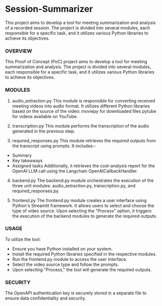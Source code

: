 # Session-Summarizer
This project aims to develop a tool for meeting summarization and analysis of a recorded session. The project is divided into several modules, each responsible for a specific task, and it utilizes various Python libraries to achieve its objectives.

### OVERVIEW

This Proof of Concept (PoC) project aims to develop a tool for meeting summarization and analysis. The project is divided into several modules, each responsible for a specific task, and it utilizes various Python libraries to achieve its objectives.


### MODULES

1. audio_extraction.py
This module is responsible for converting received meeting videos into audio format. It utilizes different Python libraries based on the source of the video:
moviepy for downloaded files
pytube for videos available on YouTube.

2. transcription.py
This module performs the transcription of the audio generated in the previous step.

3. required_responses.py
This module retrieves the required outputs from the transcript using prompts. It includes:-
- Summary
- Key takeaways
- Assigned tasks
Additionally, it retrieves the cost-analysis report for the OpenAI LLM call using the Langchain OpenAICallbackHandler.

4. backend.py
The backend.py module orchestrates the execution of the three unit modules: audio_extraction.py, transcription.py, and required_responses.py.

5. frontend.py
The frontend.py module creates a user interface using Python's Streamlit framework. It allows users to select and choose the type of video source. Upon selecting the "Process" option, it triggers the execution of the backend modules to generate the required outputs.


### USAGE

To utilize the tool:
- Ensure you have Python installed on your system.
- Install the required Python libraries specified in the respective modules.
- Run the frontend.py module to access the user interface.
- Select the video source type and follow the prompts.
- Upon selecting "Process," the tool will generate the required outputs.

### SECURITY

The OpenAPI authentication key is securely stored in a separate file to ensure data confidentiality and security.


